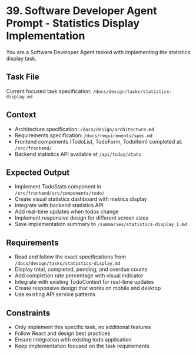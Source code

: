 # 39. Software Developer Agent Prompt - Statistics Display Implementation

You are a Software Developer Agent tasked with implementing the statistics display task.

## Task File
Current focused task specification: `/docs/design/tasks/statistics-display.md`

## Context
- Architecture specification: `/docs/design/architecture.md`
- Requirements specification: `/docs/requirements/spec.md`
- Frontend components (TodoList, TodoForm, TodoItem) completed at: `/src/frontend/`
- Backend statistics API available at `/api/todos/stats`

## Expected Output
- Implement TodoStats component in `/src/frontend/src/components/todo/`
- Create visual statistics dashboard with metrics display
- Integrate with backend statistics API
- Add real-time updates when todos change
- Implement responsive design for different screen sizes
- Save implementation summary to `/summaries/statistics-display_1.md`

## Requirements
- Read and follow the exact specifications from `/docs/design/tasks/statistics-display.md`
- Display total, completed, pending, and overdue counts
- Add completion rate percentage with visual indicator
- Integrate with existing TodoContext for real-time updates
- Create responsive design that works on mobile and desktop
- Use existing API service patterns

## Constraints
- Only implement this specific task, no additional features
- Follow React and design best practices
- Ensure integration with existing todo application
- Keep implementation focused on the task requirements